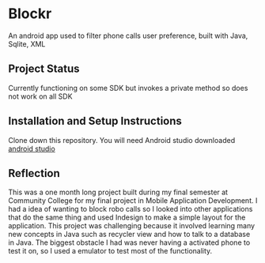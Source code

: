 # Blockr

An  android app used to filter phone calls user preference, built with Java, Sqlite, XML

## Project Status
Currently functioning on some SDK but invokes a private method so does not work on all SDK

## Installation and Setup Instructions

Clone down this repository. You will need Android studio downloaded [android studio](https://developer.android.com/studio)

## Reflection

This was a one month long project built during my final semester at Community College for my final 
project in Mobile Application Development. I had a idea of wanting to block robo calls so I looked into
other applications that do the same thing and used Indesign to make a simple layout for the application.
This project was challenging because it involved learning many new concepts in Java such as recycler view
and how to talk to a database in Java. The biggest obstacle I had was never having a activated phone to 
test it on, so I used a emulator to test most of the functionality. 
